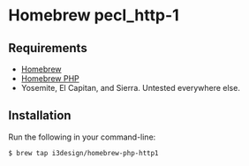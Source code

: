 # Homebrew pecl_http-1

## Requirements

* [Homebrew](https://github.com/Homebrew/brew)
* [Homebrew PHP](https://github.com/Homebrew/homebrew-php)
* Yosemite, El Capitan, and Sierra. Untested everywhere else.


## Installation

Run the following in your command-line:

```console
$ brew tap i3design/homebrew-php-http1
```
